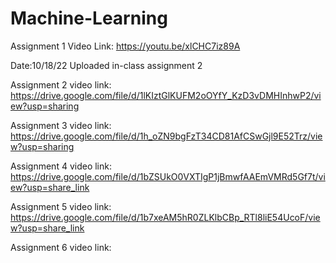 # Machine-Learning


Assignment 1 Video Link:
https://youtu.be/xlCHC7iz89A

Date:10/18/22
Uploaded in-class assignment 2

Assignment 2 video link:
https://drive.google.com/file/d/1lKIztGlKUFM2oOYfY_KzD3vDMHInhwP2/view?usp=sharing


Assignment 3 video link:
https://drive.google.com/file/d/1h_oZN9bgFzT34CD81AfCSwGjl9E52Trz/view?usp=sharing

Assignment 4 video link:
https://drive.google.com/file/d/1bZSUkO0VXTIgP1jBmwfAAEmVMRd5Gf7t/view?usp=share_link

Assignment 5 video link:
https://drive.google.com/file/d/1b7xeAM5hR0ZLKlbCBp_RTl8liE54UcoF/view?usp=share_link

Assignment 6 video link:

